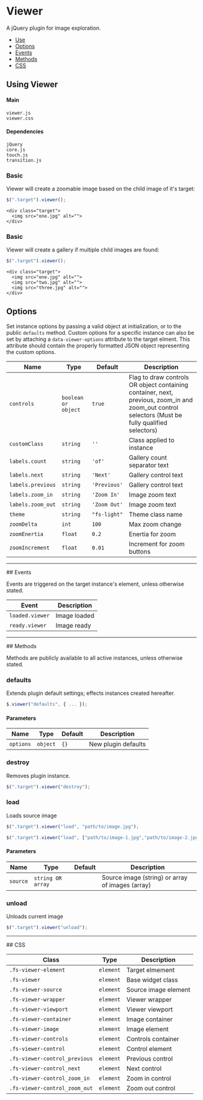 # Viewer

A jQuery plugin for image exploration.

<!-- HEADER END -->

<!-- NAV START -->

* [Use](#use)
* [Options](#options)
* [Events](#events)
* [Methods](#methods)
* [CSS](#css)

<!-- NAV END -->

<!-- DEMO BUTTON -->

<a name="use"></a>
## Using Viewer


#### Main

```markup
viewer.js
viewer.css
```


#### Dependencies

```markup
jQuery
core.js
touch.js
transition.js
```

### Basic

Viewer will create a zoomable image based on the child image of it's target:

```javascript
$(".target").viewer();
```

```markup
<div class="target">
  <img src="one.jpg" alt="">
</div>
```

### Basic

Viewer will create a gallery if multiple child images are found:

```javascript
$(".target").viewer();
```

```markup
<div class="target">
  <img src="one.jpg" alt="">
  <img src="two.jpg" alt="">
  <img src="three.jpg" alt="">
</div>
```



<a name="options"></a>
## Options

Set instance options by passing a valid object at initialization, or to the public `defaults` method. Custom options for a specific instance can also be set by attaching a `data-viewer-options` attribute to the target elment. This attribute should contain the properly formatted JSON object representing the custom options.

| Name | Type | Default | Description |
| --- | --- | --- | --- |
| `controls` | `boolean or object` | `true` | Flag to draw controls OR object containing container, next, previous, zoom_in and zoom_out control selectors (Must be fully qualified selectors) |
| `customClass` | `string` | `''` | Class applied to instance |
| `labels.count` | `string` | `'of'` | Gallery count separator text |
| `labels.next` | `string` | `'Next'` | Gallery control text |
| `labels.previous` | `string` | `'Previous'` | Gallery control text |
| `labels.zoom_in` | `string` | `'Zoom In'` | Image zoom text |
| `labels.zoom_out` | `string` | `'Zoom Out'` | Image zoom text |
| `theme` | `string` | `"fs-light"` | Theme class name |
| `zoomDelta` | `int` | `100` | Max zoom change |
| `zoomEnertia` | `float` | `0.2` | Enertia for zoom |
| `zoomIncrement` | `float` | `0.01` | Increment for zoom buttons |

<hr>
<a name="events"></a>
## Events

Events are triggered on the target instance's element, unless otherwise stated.

| Event | Description |
| --- | --- |
| `loaded.viewer` | Image loaded |
| `ready.viewer` | Image ready |

<hr>
<a name="methods"></a>
## Methods

Methods are publicly available to all active instances, unless otherwise stated.

### defaults

Extends plugin default settings; effects instances created hereafter.

```javascript
$.viewer("defaults", { ... });
```

#### Parameters

| Name | Type | Default | Description |
| --- | --- | --- | --- |
| `options` | `object` | `{}` | New plugin defaults |

### destroy

Removes plugin instance.

```javascript
$(".target").viewer("destroy");
```

### load

Loads source image

```javascript
$(".target").viewer("load", "path/to/image.jpg");
```
```javascript
$(".target").viewer("load", ["path/to/image-1.jpg","path/to/image-2.jpg"]);
```

#### Parameters

| Name | Type | Default | Description |
| --- | --- | --- | --- |
| `source` | `string OR array` | &nbsp; | Source image (string) or array of images (array) |

### unload

Unloads current image

```javascript
$(".target").viewer("unload");
```

<hr>
<a name="css"></a>
## CSS

| Class | Type | Description |
| --- | --- | --- |
| `.fs-viewer-element` | `element` | Target elmement |
| `.fs-viewer` | `element` | Base widget class |
| `.fs-viewer-source` | `element` | Source image element |
| `.fs-viewer-wrapper` | `element` | Viewer wrapper |
| `.fs-viewer-viewport` | `element` | Viewer viewport |
| `.fs-viewer-container` | `element` | Image container |
| `.fs-viewer-image` | `element` | Image element |
| `.fs-viewer-controls` | `element` | Controls container |
| `.fs-viewer-control` | `element` | Control element |
| `.fs-viewer-control_previous` | `element` | Previous control |
| `.fs-viewer-control_next` | `element` | Next control |
| `.fs-viewer-control_zoom_in` | `element` | Zoom in control |
| `.fs-viewer-control_zoom_out` | `element` | Zoom out control |

